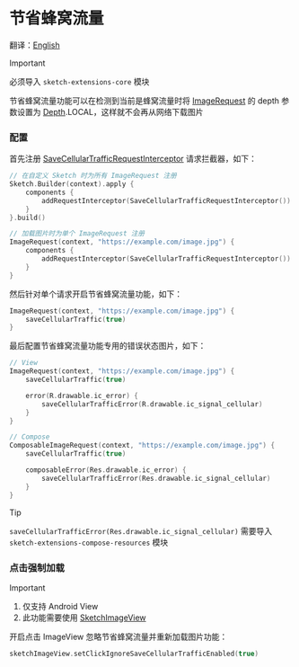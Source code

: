 # 节省蜂窝流量

翻译：[English](save_cellular_traffic.md)

> [!IMPORTANT]
> 必须导入 `sketch-extensions-core` 模块

节省蜂窝流量功能可以在检测到当前是蜂窝流量时将 [ImageRequest] 的 depth 参数设置为 [Depth].LOCAL，这样就不会再从网络下载图片

### 配置

首先注册 [SaveCellularTrafficRequestInterceptor] 请求拦截器，如下：

```kotlin
// 在自定义 Sketch 时为所有 ImageRequest 注册
Sketch.Builder(context).apply {
    components {
        addRequestInterceptor(SaveCellularTrafficRequestInterceptor())
    }
}.build()

// 加载图片时为单个 ImageRequest 注册
ImageRequest(context, "https://example.com/image.jpg") {
    components {
        addRequestInterceptor(SaveCellularTrafficRequestInterceptor())
    }
}
```

然后针对单个请求开启节省蜂窝流量功能，如下：

```kotlin
ImageRequest(context, "https://example.com/image.jpg") {
    saveCellularTraffic(true)
}
```

最后配置节省蜂窝流量功能专用的错误状态图片，如下：

```kotlin
// View
ImageRequest(context, "https://example.com/image.jpg") {
    saveCellularTraffic(true)

    error(R.drawable.ic_error) {
        saveCellularTrafficError(R.drawable.ic_signal_cellular)
    }
}

// Compose
ComposableImageRequest(context, "https://example.com/image.jpg") {
    saveCellularTraffic(true)

    composableError(Res.drawable.ic_error) {
        saveCellularTrafficError(Res.drawable.ic_signal_cellular)
    }
}
```

> [!TIP]
> `saveCellularTrafficError(Res.drawable.ic_signal_cellular)` 需要导入 `sketch-extensions-compose-resources` 模块

### 点击强制加载

> [!IMPORTANT]
> 1. 仅支持 Android View
> 2. 此功能需要使用 [SketchImageView]

开启点击 ImageView 忽略节省蜂窝流量并重新加载图片功能：

```kotlin
sketchImageView.setClickIgnoreSaveCellularTrafficEnabled(true)
```

[Sketch]: ../../sketch-core/src/commonMain/kotlin/com/github/panpf/sketch/Sketch.common.kt

[SketchImageView]: ../../sketch-extensions-view/src/main/kotlin/com/github/panpf/sketch/SketchImageView.kt

[SaveCellularTrafficRequestInterceptor]: ../../sketch-extensions-core/src/commonMain/kotlin/com/github/panpf/sketch/request/SaveCellularTrafficRequestInterceptor.kt

[ImageRequest]: ../../sketch-core/src/commonMain/kotlin/com/github/panpf/sketch/request/ImageRequest.common.kt

[Depth]: ../../sketch-core/src/commonMain/kotlin/com/github/panpf/sketch/request/Depth.kt